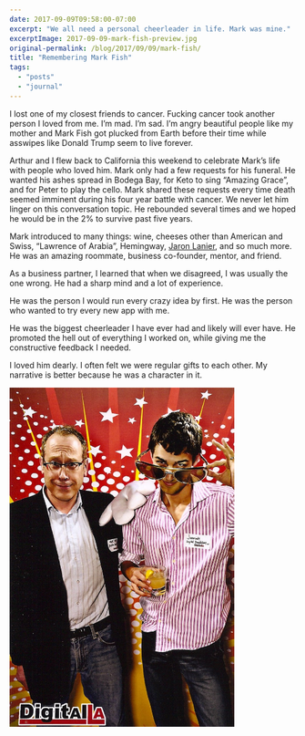 ```yaml
---
date: 2017-09-09T09:58:00-07:00
excerpt: "We all need a personal cheerleader in life. Mark was mine."
excerptImage: 2017-09-09-mark-fish-preview.jpg
original-permalink: /blog/2017/09/09/mark-fish/
title: "Remembering Mark Fish"
tags:
  - "posts"
  - "journal"
---
```


I lost one of my closest friends to cancer. Fucking cancer took another person I loved from me. I’m mad. I’m sad. I’m angry beautiful people like my mother and Mark Fish got plucked from Earth before their time while asswipes like Donald Trump seem to live forever.

Arthur and I flew back to California this weekend to celebrate Mark’s life with people who loved him. Mark only had a few requests for his funeral. He wanted his ashes spread in Bodega Bay, for Keto to sing “Amazing Grace”, and for Peter to play the cello. Mark shared these requests every time death seemed imminent during his four year battle with cancer. We never let him linger on this conversation topic. He rebounded several times and we hoped he would be in the 2% to survive past five years.

Mark introduced to many things: wine, cheeses other than American and Swiss, “Lawrence of Arabia”, Hemingway, [Jaron Lanier](https://amzn.to/2gWx1iA), and so much more. He was an amazing roommate, business co-founder, mentor, and friend.

As a business partner, I learned that when we disagreed, I was usually the one wrong. He had a sharp mind and a lot of experience.

He was the person I would run every crazy idea by first. He was the person who wanted to try every new app with me.

He was the biggest cheerleader I have ever had and likely will ever have. He promoted the hell out of everything I worked on, while giving me the constructive feedback I needed.

I loved him dearly. I often felt we were regular gifts to each other. My narrative is better because he was a character in it.

<img src="2017-09-09-mark-fish.jpg" height="595" width="395" alt="Mark and me in a photobooth" />
